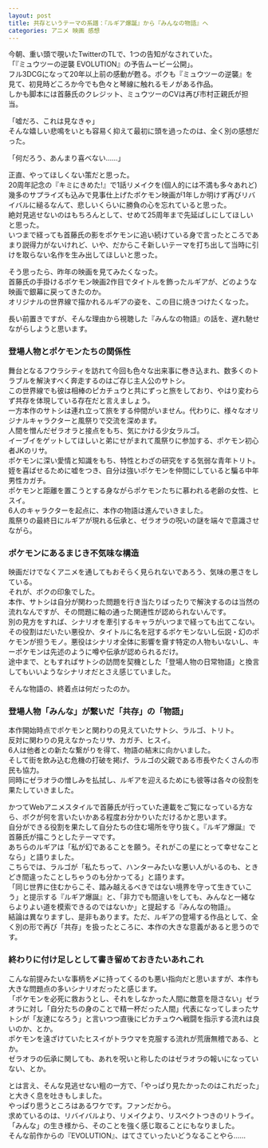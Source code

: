 ```yaml
---
layout: post
title: 共存というテーマの系譜：『ルギア爆誕』から『みんなの物語』へ
categories: アニメ 映画 感想
---
```


今朝、重い頭で覗いたTwitterのTLで、1つの告知がなされていた。  
「『ミュウツーの逆襲 EVOLUTION』の予告ムービー公開」。  
フル3DCGになって20年以上前の感動が甦る。ボクも『ミュウツーの逆襲』を見て、初見時どころか今でも色々と琴線に触れるモノがある作品。  
しかも脚本には首藤氏のクレジット、ミュウツーのCVは再び市村正親氏が担当。  
  
「嘘だろ、これは見なきゃ」  
そんな嬉しい悲鳴をいとも容易く抑えて最初に頭を過ったのは、全く別の感想だった。  

「何だろう、あんまり喜べない……」

正直、やってほしくない策だと思った。  
20周年記念の『キミにきめた!』で1話リメイクを(個人的には不満も多々あれど)幾多のサプライズも込みで見事仕上げたポケモン映画が1年しか明けず再びリバイバルに縋るなんて、悲しいくらいに勝負の心を忘れていると思った。  
絶対見逃せないのはもちろんとして、せめて25周年まで先延ばしにしてほしいと思った。  
いつまで経っても首藤氏の影をポケモンに追い続けている身で言ったところであまり説得力がないけれど、いや、だからこそ新しいテーマを打ち出して当時に引けを取らない名作を生み出してほしいと思った。

そう思ったら、昨年の映画を見てみたくなった。  
首藤氏の手掛けるポケモン映画2作目でタイトルを飾ったルギアが、どのような映画で銀幕に戻ってきたのか。  
オリジナルの世界線で描かれるルギアの姿を、この目に焼きつけたくなった。

長い前置きですが、そんな理由から視聴した『みんなの物語』の話を、遅れ馳せながらしようと思います。

### 登場人物とポケモンたちの関係性

舞台となるフウラシティを訪れて今回も色々な出来事に巻き込まれ、数多くのトラブルを解決すべく奔走するのはご存じ主人公のサトシ。  
この世界線でも彼は相棒のピカチュウと共にずっと旅をしており、やはり変わらず共存を体現している存在だと言えましょう。  
一方本作のサトシは連れ立って旅をする仲間がいません。代わりに、様々なオリジナルキャラクターと風祭りで交流を深めます。  
人間を憎んだゼラオラと接点をもち、気にかける少女ラルゴ。  
イーブイをゲットしてほしいと弟にせがまれて風祭りに参加する、ポケモン初心者JKのリサ。  
ポケモンに深い愛情と知識をもち、特性とわざの研究をする気弱な青年トリト。  
姪を喜ばせるために嘘をつき、自分は強いポケモンを仲間にしていると騙る中年男性カガチ。  
ポケモンと距離を置こうとする身ながらポケモンたちに慕われる老齢の女性、ヒスイ。  
6人のキャラクターを起点に、本作の物語は進んでいきました。  
風祭りの最終日にルギアが現れる伝承と、ゼラオラの呪いの謎を端々で意識させながら。

### ポケモンにあるまじき不気味な構造

映画だけでなくアニメを通してもおそらく見られないであろう、気味の悪さをしている。  
それが、ボクの印象でした。  
本作、サトシは自分が関わった問題を行き当たりばったりで解決するのは当然の流れなんですが、その問題に軸の通った関連性が認められないんです。  
別の見方をすれば、シナリオを牽引するキャラがいつまで経っても出てこない。  
その役割はだいたい悪役か、タイトルに名を冠するポケモンないし伝説・幻のポケモンが担うモノ。悪役はシナリオ全体に影響を齎す特定の人物もいないし、キーポケモンは先述のように噂や伝承が認められるだけ。  
途中まで、ともすればサトシの訪問を契機とした「登場人物の日常物語」と換言してもいいようなシナリオだとさえ感じていました。  

そんな物語の、終着点は何だったのか。

### 登場人物「みんな」が繋いだ「共存」の「物語」

本作開始時点でポケモンと関わりの見えていたサトシ、ラルゴ、トリト。  
反対に関わりの見えなかったリサ、カガチ、ヒスイ。  
6人は他者との新たな繋がりを得て、物語の結末に向かいました。  
そして街を飲み込む危機の打破を掲げ、ラルゴの父親である市長やたくさんの市民も協力。  
同時にゼラオラの憎しみを払拭し、ルギアを迎えるためにも彼等は各々の役割を果たしていきました。  

かつてWebアニメスタイルで首藤氏が行っていた連載をご覧になっている方なら、ボクが何を言いたいかある程度お分かりいただけるかと思います。  
自分ができる役割を果たして自分たちの住む場所を守り抜く。『ルギア爆誕』で首藤氏が描こうとしたテーマです。  
あちらのルギアは「私が幻であることを願う。それがこの星にとって幸せなことなら」と語りました。  
こちらでは、ラルゴが「私たちって、ハンターみたいな悪い人がいるのも、ときどき間違ったことしちゃうのも分かってる」と語ります。  
「同じ世界に住むからこそ、踏み越えるべきではない境界を守って生きていこう」と提示する『ルギア爆誕』と、「非力でも間違いをしても、みんなと一緒ならよりよい道を模索できるのではないか」と提起する『みんなの物語』。  
結論は異なりますし、是非もあります。ただ、ルギアの登場する作品として、全く別の形で再び「共存」を扱ったところに、本作の大きな意義があると思うのです。  

### 終わりに付け足しとして書き留めておきたいあれこれ

こんな前提みたいな事柄を〆に持ってくるのも悪い指向だと思いますが、本作も大きな問題点の多いシナリオだったと感じます。  
「ポケモンを必死に救おうとし、それをしなかった人間に敵意を隠さない」ゼラオラに対し「自分たちの身のことで精一杯だった人間」代表になってしまったサトシが「友達になろう」と言いつつ直後にピカチュウへ戦闘を指示する流れは良いのか、とか。  
ポケモンを遠ざけていたヒスイがトラウマを克服する流れが荒唐無稽である、とか。  
ゼラオラの伝承に関しても、あれを呪いと称したのはゼラオラの報いになっていない、とか。  

とは言え、そんな見逃せない粗の一方で、「やっぱり見たかったのはこれだった」と大きく息を吐きもしました。  
やっぱり思うところはあるワケです。ファンだから。  
求めているのは、リバイバルより、リメイクより、リスペクトつきのリトライ。 「みんな」の生き様から、そのことを強く感じ取ることにもなりました。  
そんな前作からの『EVOLUTION』、はてさていったいどうなることやら……
